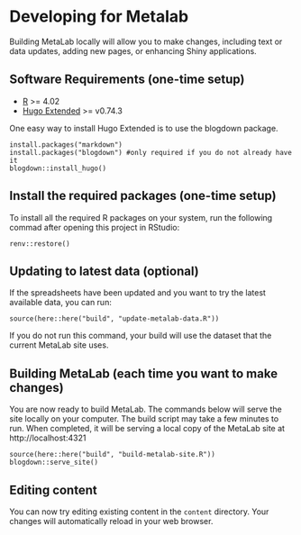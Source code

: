 # Developing for Metalab

Building MetaLab locally will allow you to make changes, including
text or data updates, adding new pages, or enhancing Shiny
applications.

## Software Requirements (one-time setup)

- [R](https://cloud.r-project.org/) >= 4.02
- [Hugo Extended](https://gohugo.io/getting-started/installing/) >= v0.74.3

One easy way to install Hugo Extended is to use the blogdown
package.

```
install.packages("markdown")
install.packages("blogdown") #only required if you do not already have it
blogdown::install_hugo()
```

## Install the required packages (one-time setup)

To install all the required R packages on your system, run the
following commad after opening this project in RStudio:

```
renv::restore()
```

## Updating to latest data (optional)

If the spreadsheets have been updated and you want to try the latest
available data, you can run:

```
source(here::here("build", "update-metalab-data.R"))
```

If you do not run this command, your build will use the dataset that
the current MetaLab site uses.

## Building MetaLab (each time you want to make changes)

You are now ready to build MetaLab. The commands below will serve the
site locally on your computer. The build script may take a few minutes
to run. When completed, it will be serving a local copy of the MetaLab
site at http://localhost:4321


```
source(here::here("build", "build-metalab-site.R"))
blogdown::serve_site()
```

## Editing content

You can now try editing existing content in the `content`
directory. Your changes will automatically reload in your web browser.
